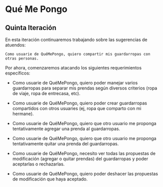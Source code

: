 # Qué Me Pongo

## Quinta Iteración

En esta iteración continuaremos trabajando sobre las sugerencias de atuendos:
~~~
Como usuarie de QuéMePongo, quiero compartir mis guardarropas con otras personas.
~~~

Por ahora, comenzaremos atacando los siguientes requerimientos específicos:

- Como usuarie de QuéMePongo, quiero poder manejar varios guardarropas para separar mis prendas según diversos criterios (ropa de viaje, ropa de entrecasa, etc).

- Como usuarie de QuéMePongo, quiero poder crear guardarropas compartidos con otros usuaries (ej, ropa que comparto con mi hermane).

- Como usuarie de QuéMePongo, quiero que otro usuario me proponga tentativamente agregar una prenda al guardarropas.

- Como usuarie de QuéMePongo, quiero que otro usuario me proponga tentativamente quitar una prenda del guardarropas.

- Como usuarie de QuéMePongo, necesito ver todas las propuestas de modificación (agregar o quitar prendas) del guardarropas y poder aceptarlas o rechazarlas.

- Como usuarie de QuéMePongo, quiero poder deshacer las propuestas de modificación que haya aceptado.
